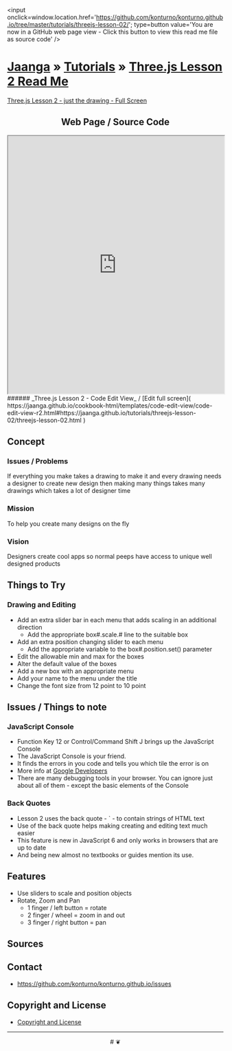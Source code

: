 ﻿<span style=display:none; >[You are now in a GitHub source code view - click this link to view this read me file as a web page]( https://konturno.github.io/tutorials/threejs-lesson-02/ "View file as a web page." ) </span>
<input onclick=window.location.href='https://github.com/konturno/konturno.github.io/tree/master/tutorials/threejs-lesson-02/'; type=button  value='You are now in a GitHub web page view - Click this button to view this read me file as source code' />

[Jaanga]( https://konturno.github.io ) » [Tutorials]( https://konturno.github.io/tutorials/ ) »
[Three.js Lesson 2 Read Me]( index.html )
===


[Three.js Lesson 2 - just the drawing - Full Screen]( https://konturno.github.io/tutorials/threejs-lesson-02/threejs-lesson-02.html )

## <center>Web Page / Source Code</center>

<iframe class=ifr src=https://jaanga.github.io/cookbook-html/templates/code-edit-view/code-edit-view-r2.html#https://jaanga.github.io/tutorials/threejs-lesson-02/threejs-lesson-02.html width=100% height=600px ></iframe>
###### _Three.js Lesson 2 - Code Edit View_ /  [Edit full screen]( https://jaanga.github.io/cookbook-html/templates/code-edit-view/code-edit-view-r2.html#https://jaanga.github.io/tutorials/threejs-lesson-02/threejs-lesson-02.html )


## Concept

### Issues / Problems
<!--

The general format is an adaptation of the ideas developed in Alexander's _et al_ [A Patttern Language]( https://books.google.com/books?id=hwAHmktpk5IC&pg=PR10#v=onepage&q&f=false ) - as sammarized on page 10.

Each pattern describes a problem which occurs over and over again in our environment, and then describes the core of the solution to that problem, in such a way that you can use this solution a million times over, without ever doing it the same way twice.

patterns are descriptions of common problems and proposal for the solutions that can be used repeatedly every time the problem is encountered and producing an different outcome.

-->

If everything you make takes a drawing to make it and every drawing needs a designer to create new design then making many things takes many drawings which takes a lot of designer time

### Mission
<!-- a statement of a rationale, applicable now as well as in the future -->

To help you create many designs on the fly


### Vision
<!--  a descriptive picture of a desired future state -->

Designers create cool apps so normal peeps have access to unique well designed products

## Things to Try

### Drawing and Editing

* Add an extra slider bar in each menu that adds scaling in an additional direction
	* Add the appropriate box#.scale.# line to the suitable box
* Add an extra position changing slider to each menu
	* Add the appropriate variable to the box#.position.set() parameter
* Edit the allowable min and max for the boxes
* Alter the default value of the boxes
* Add a new box with an appropriate menu
* Add your name to the menu under the title
* Change the font size from 12 point to 10 point


## Issues / Things to note

### JavaScript Console
* Function Key 12 or Control/Command Shift J brings up the JavaScript Console
* The JavaScript Console is your friend.
* It finds the errors in you code and tells you which tile the error is on
* More info at [Google Developers]( https://developers.google.com/web/tools/chrome-devtools/debug/console/console-ui?hl=en )
* There are many debugging tools in your browser. You can ignore just about all of them - except the basic elements of the Console


### Back Quotes

* Lesson 2 uses the back quote - ` - to contain strings of HTML text
* Use of the back quote helps making creating and editing text much easier
* This feature is new in JavaScript 6 and only works in browsers that are up to date
* And being new almost no textbooks or guides mention its use.




## Features

* Use sliders to scale and position objects
* Rotate, Zoom and Pan
	* 1 finger / left button =  rotate
	* 2 finger / wheel = zoom in and out
	* 3 finger / right button = pan


## Sources




## Contact

* https://github.com/konturno/konturno.github.io/issues

## Copyright and License

* [Copyright and License]( https://konturno.github.io/#LICENSE )

***

<center title="dingbat" >
# <a href=javascript:window.scrollTo(0,0); style=text-decoration:none; >❦</a>
</center>



